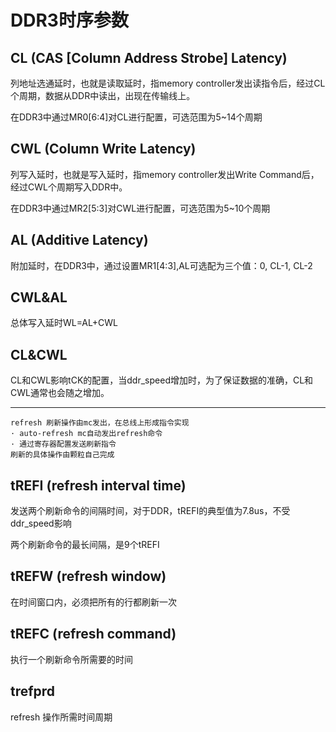 # DDR3时序参数

## CL (CAS [Column Address Strobe] Latency)

列地址选通延时，也就是读取延时，指memory controller发出读指令后，经过CL个周期，数据从DDR中读出，出现在传输线上。

在DDR3中通过MR0[6:4]对CL进行配置，可选范围为5~14个周期

## CWL (Column Write Latency)

列写入延时，也就是写入延时，指memory controller发出Write Command后，经过CWL个周期写入DDR中。

在DDR3中通过MR2[5:3]对CWL进行配置，可选范围为5~10个周期

## AL (Additive Latency)

附加延时，在DDR3中，通过设置MR1[4:3],AL可选配为三个值：0, CL-1, CL-2

## CWL&AL

总体写入延时WL=AL+CWL

## CL&CWL

CL和CWL影响tCK的配置，当ddr_speed增加时，为了保证数据的准确，CL和CWL通常也会随之增加。

---
```
refresh 刷新操作由mc发出，在总线上形成指令实现
· auto-refresh mc自动发出refresh命令
· 通过寄存器配置发送刷新指令
刷新的具体操作由颗粒自己完成
```
## tREFI (refresh interval time)

发送两个刷新命令的间隔时间，对于DDR，tREFI的典型值为7.8us，不受ddr_speed影响

两个刷新命令的最长间隔，是9个tREFI

## tREFW (refresh window)

在时间窗口内，必须把所有的行都刷新一次

## tREFC (refresh command)

执行一个刷新命令所需要的时间

## trefprd

refresh 操作所需时间周期
